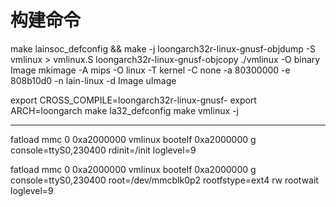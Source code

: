 # 构建命令
make lainsoc_defconfig && make -j
loongarch32r-linux-gnusf-objdump -S vmlinux > vmlinux.S
loongarch32r-linux-gnusf-objcopy ./vmlinux -O binary Image
mkimage -A mips -O linux -T kernel -C none -a 80300000 -e 808b10d0 -n lain-linux -d Image uImage


export CROSS_COMPILE=loongarch32r-linux-gnusf-
export ARCH=loongarch
make la32_defconfig
make vmlinux -j

----
fatload mmc 0 0xa2000000 vmlinux
bootelf 0xa2000000 g console=ttyS0,230400 rdinit=/init loglevel=9

fatload mmc 0 0xa2000000 vmlinux
bootelf 0xa2000000 g console=ttyS0,230400 root=/dev/mmcblk0p2 rootfstype=ext4 rw rootwait loglevel=9